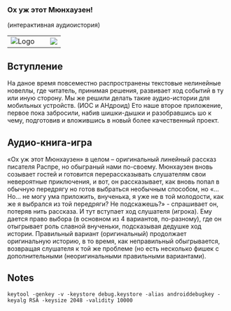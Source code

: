 ### Ох уж этот Мюнхаузен!

(интерактивная аудиоистория)

<table>
<tr>
<td style="text-align: center;"><img style="margin-right:20px" src="http://github.com/gram7gram/blob/master/demo-2.jpg" alt="Logo" /></td>
<td style="text-align: center;"><img src="http://github.com/gram7gram/blob/master/demo-1.jpg"></td>
</tr>
</table>

## Вступление

На даное время повсеместно распространены текстовые нелинейные новеллы, где читатель, принимая решения, развивает ход событий в ту или иную сторону.
Мы же решили делать такие аудио-истории для мобильных устройств. (ИОС и АНдроид)
Ето наше второе приложение, первое пока забросили, набив шишки-дышки и разобравшись шо к чему, подготовив и вложившись в новый более качественный проект.

## Аудио-книга-игра

«Ох уж этот Мюнхаузен» в целом – оригинальный линейный рассказ писателя Распре, но обыграный нами по-своему. Мюнхаузен вновь созывает гостей и готовится перерассказывать слушателям свои невероятные приключения, и вот, он рассказывает, как вновь попал в обычную передрягу но готов выбраться необычным способом, но «…Но… не могу ума приложить, внученька, я уже не в той молодости, как же я выбрался из той передряги? Не подскажешь?» - спрашивает он, потеряв нить рассказа. И тут вступает ход слушателя (игрока). Ему дается право выбора (в основном из 4 вариантов, по-разному), где он отыгрывает роль славной внученьки, подсказывая дедушке ход истории. Правильный вариант (оригинальный) продолжает оригинальную историю, в то время, как неправильный обыгрывается, возвращая слушателя к той же проблеме (но есть несколько фишек с дополнительными (неоригинальными правильными вариантами).

## Notes

`keytool -genkey -v -keystore debug.keystore -alias androiddebugkey -keyalg RSA -keysize 2048 -validity 10000`